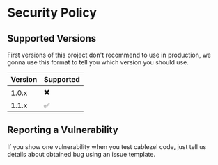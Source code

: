 # Security Policy

## Supported Versions

First versions of this project don't recommend to use in production, we gonna use this format to tell you which version you should use. 

| Version | Supported          |
| ------- | ------------------ |
| 1.0.x   | ✖️                  |
| 1.1.x   | ✅                 |

## Reporting a Vulnerability

If you show one vulnerability when you test cablezel code, just tell us details about obtained bug using an issue template.
